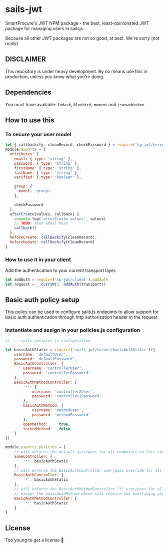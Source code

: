 # sails-jwt
SmartProcure's JWT NPM package - the best, least-opinionated JWT package for managing users in sailsjs.

Because all other JWT packages are not so good, at best.
We're sorry (not really).

## DISCLAIMER

This repository is under heavy development. By no means use this in
production, unless you know what you're doing.

## Dependencies

You must have available: `lodash`, `bluebird`, `moment` and `jsonwebtoken`.

## How to use this

### To secure your user model

```javascript
let { callbackify, cleanRecord, checkPassword } = require('sp-jwt/server').AuthModel()
module.exports = {
  attributes: {
    email: { type: 'string' },
    password: { type: 'string' },
    firstName: { type: 'string' },
    lastName: { type: 'string' },
    verified: { type: 'boolean' },

    group: {
      model: 'groups'
    },

    checkPassword
  },
  afterCreate(values, callback) {
    console.log('afterCreate values', values)
    // TODO: send email here
    callback()
  },
  beforeCreate: callbackify(cleanRecord),
  beforeUpdate: callbackify(cleanRecord)
}
```

### How to use it in your client

Add the authentication to your current transport layer.

```javascript
let addAuth = require('sp-jwt/client').addAuth
let request = _.curryN(3, addAuth(transport))
```

## Basic auth policy setup

This policy can be used to configure sails.js endpoints to allow support for basic auth authentication
through http authorization header in the request

### Instantiate and assign in your policies.js configuration

```javascript
// ... sails policies.js configuration

let basicAuthStatic = require('sails-jwt/server/basicAuthStatic')({
    username: 'defaultUser',
    password: 'defaultPassword',
    BasicAuthController: {
        username: 'controllerUser',
        password: 'controllerPassword'
    },
    BasicAuthMethodController: {
        '*': {
            username: 'controller2User',
            password: 'controller2Password'
        },
        basicAuthMethod: {
            username: 'methodUser',
            password: 'methodPassword'
        },
        openMethod:     true,
        lockedMethod:   false
    }
})

module.exports.policies = {
    // will enforce the default user/pass for all endpoints on this controller
    SomeController: {
        '*': basicAuthStatic
    },
    // will enforce the BasicAuthController user/pass override for all endpoints on this controller
    BasicAuthController: {
        '*': basicAuthStatic
    },
    // will enforce the BasicAuthMethodController "*" user/pass for all endpoints on this controller
    // except the basicAuthMethod which will require the overriding user/pass combo from the configuration for that controller's method
    BasicAuthMethodController: {
        '*': basicAuthStatic
    }
}
```

## License

Too young to get a license 🚗
